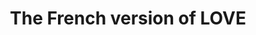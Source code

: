 ---
pid: ls44
title: The French version of LOVE
location_transcription: 1700 W. Montgomery Ave.
coordinates: "[-75.162660554214, 39.979358223742]"
zipcode: '19139'
gen_neighborhood: West Philadelphia
neighborhood: Walnut Hill
outside_phl: 
age: '29'
age_range: 20-29
instagram: 
image_file_name: ls_44.jpg
proposal_transcription: AMOUR
topic: Love
topic_summary: 0, 0
type: Other No Form
keywords_other: 
credit: Alison
image_labels: 
twitter: 
facebook: 
permalink: "/monuments/ls44/"
layout: item-page
---